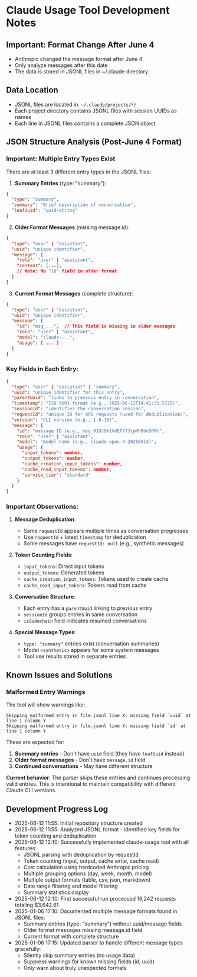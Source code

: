 # Claude Usage Tool Development Notes

## Important: Format Change After June 4
- Anthropic changed the message format after June 4
- Only analyze messages after this date
- The data is stored in JSONL files in ~/.claude directory

## Data Location
- JSONL files are located in: `~/.claude/projects/*/`
- Each project directory contains JSONL files with session UUIDs as names
- Each line in JSONL files contains a complete JSON object

## JSON Structure Analysis (Post-June 4 Format)

### Important: Multiple Entry Types Exist

There are at least 3 different entry types in the JSONL files:

1. **Summary Entries** (type: "summary"):
```json
{
  "type": "summary",
  "summary": "Brief description of conversation",
  "leafUuid": "uuid-string"
}
```

2. **Older Format Messages** (missing message.id):
```json
{
  "type": "user" | "assistant",
  "uuid": "unique identifier",
  "message": {
    "role": "user" | "assistant",
    "content": [...],
    // Note: No "id" field in older format
  }
}
```

3. **Current Format Messages** (complete structure):
```json
{
  "type": "user" | "assistant",
  "uuid": "unique identifier",
  "message": {
    "id": "msg_...",  // This field is missing in older messages
    "role": "user" | "assistant",
    "model": "claude-...",
    "usage": { ... }
  }
}
```

### Key Fields in Each Entry:
```json
{
  "type": "user" | "assistant" | "summary",
  "uuid": "unique identifier for this entry",
  "parentUuid": "links to previous entry in conversation",
  "timestamp": "ISO 8601 format (e.g., 2025-06-12T14:41:33.572Z)",
  "sessionId": "identifies the conversation session",
  "requestId": "unique ID for API requests (used for deduplication)",
  "version": "CLI version (e.g., 1.0.18)",
  "message": {
    "id": "message ID (e.g., msg_01UJ9k1XdEFtTJjpMhBdnSRM)",
    "role": "user" | "assistant",
    "model": "model name (e.g., claude-opus-4-20250514)",
    "usage": {
      "input_tokens": number,
      "output_tokens": number,
      "cache_creation_input_tokens": number,
      "cache_read_input_tokens": number,
      "service_tier": "standard"
    }
  }
}
```

### Important Observations:

1. **Message Deduplication**: 
   - Same `requestId` appears multiple times as conversation progresses
   - Use `requestId` + latest `timestamp` for deduplication
   - Some messages have `requestId: null` (e.g., synthetic messages)

2. **Token Counting Fields**:
   - `input_tokens`: Direct input tokens
   - `output_tokens`: Generated tokens
   - `cache_creation_input_tokens`: Tokens used to create cache
   - `cache_read_input_tokens`: Tokens read from cache

3. **Conversation Structure**:
   - Each entry has a `parentUuid` linking to previous entry
   - `sessionId` groups entries in same conversation
   - `isSidechain` field indicates resumed conversations

4. **Special Message Types**:
   - `type: "summary"` entries exist (conversation summaries)
   - Model `<synthetic>` appears for some system messages
   - Tool use results stored in separate entries

## Known Issues and Solutions

### Malformed Entry Warnings

The tool will show warnings like:
```
Skipping malformed entry in file.jsonl line X: missing field `uuid` at line 1 column Y
Skipping malformed entry in file.jsonl line X: missing field `id` at line 1 column Y
```

These are expected for:
1. **Summary entries** - Don't have `uuid` field (they have `leafUuid` instead)
2. **Older format messages** - Don't have `message.id` field
3. **Continued conversations** - May have different structure

**Current behavior**: The parser skips these entries and continues processing valid entries. This is intentional to maintain compatibility with different Claude CLI versions.

## Development Progress Log
- 2025-06-12 11:55: Initial repository structure created
- 2025-06-12 11:55: Analyzed JSONL format - identified key fields for token counting and deduplication
- 2025-06-12 12:10: Successfully implemented claude-usage tool with all features:
  - JSONL parsing with deduplication by requestId
  - Token counting (input, output, cache write, cache read)
  - Cost calculation using hardcoded Anthropic pricing
  - Multiple grouping options (day, week, month, model)
  - Multiple output formats (table, csv, json, markdown)
  - Date range filtering and model filtering
  - Summary statistics display
- 2025-06-12 12:10: First successful run processed 16,242 requests totaling $3,642.61
- 2025-01-06 17:10: Documented multiple message formats found in JSONL files:
  - Summary entries (type: "summary") without uuid/message fields
  - Older format messages missing message.id field
  - Current format with complete structure
- 2025-01-06 17:15: Updated parser to handle different message types gracefully:
  - Silently skip summary entries (no usage data)
  - Suppress warnings for known missing fields (id, uuid)
  - Only warn about truly unexpected formats